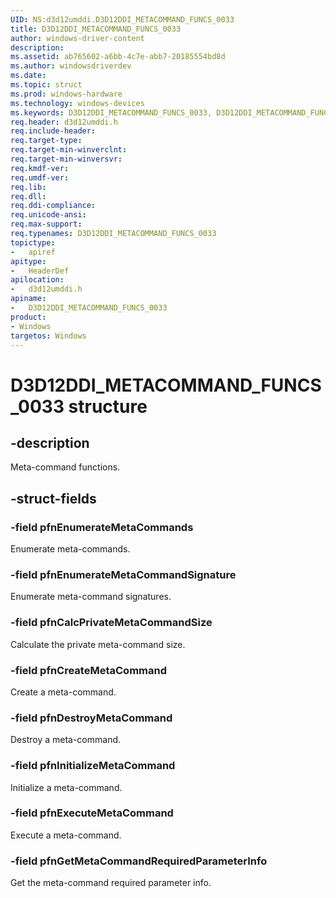 ```yaml
---
UID: NS:d3d12umddi.D3D12DDI_METACOMMAND_FUNCS_0033
title: D3D12DDI_METACOMMAND_FUNCS_0033
author: windows-driver-content
description:
ms.assetid: ab765602-a6bb-4c7e-abb7-20185554bd8d
ms.author: windowsdriverdev
ms.date:
ms.topic: struct
ms.prod: windows-hardware
ms.technology: windows-devices
ms.keywords: D3D12DDI_METACOMMAND_FUNCS_0033, D3D12DDI_METACOMMAND_FUNCS_0033,
req.header: d3d12umddi.h
req.include-header:
req.target-type:
req.target-min-winverclnt:
req.target-min-winversvr:
req.kmdf-ver:
req.umdf-ver:
req.lib:
req.dll:
req.ddi-compliance:
req.unicode-ansi:
req.max-support:
req.typenames: D3D12DDI_METACOMMAND_FUNCS_0033
topictype:
-	apiref
apitype:
-	HeaderDef
apilocation:
-	d3d12umddi.h
apiname:
-	D3D12DDI_METACOMMAND_FUNCS_0033
product: 
- Windows
targetos: Windows
---
```


# D3D12DDI_METACOMMAND_FUNCS_0033 structure

## -description

Meta-command functions.

## -struct-fields

### -field pfnEnumerateMetaCommands

Enumerate meta-commands.

### -field pfnEnumerateMetaCommandSignature

Enumerate meta-command signatures.

### -field pfnCalcPrivateMetaCommandSize

Calculate the private meta-command size.

### -field pfnCreateMetaCommand

Create a meta-command.

### -field pfnDestroyMetaCommand

Destroy a meta-command.

### -field pfnInitializeMetaCommand

Initialize a meta-command.

### -field pfnExecuteMetaCommand

Execute a meta-command.

### -field pfnGetMetaCommandRequiredParameterInfo

Get the meta-command required parameter info.

